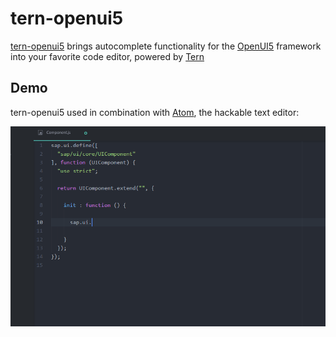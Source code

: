 # tern-openui5

[tern-openui5](https://github.com/TimoSta/tern-openui5) brings autocomplete functionality for the [OpenUI5](http://openui5.org/) framework into your favorite code editor, powered by [Tern](http://ternjs.net/)

## Demo
tern-openui5 used in combination with [Atom](https://atom.io/), the hackable text editor:

![Demo](demo/tern-openui5.gif)

